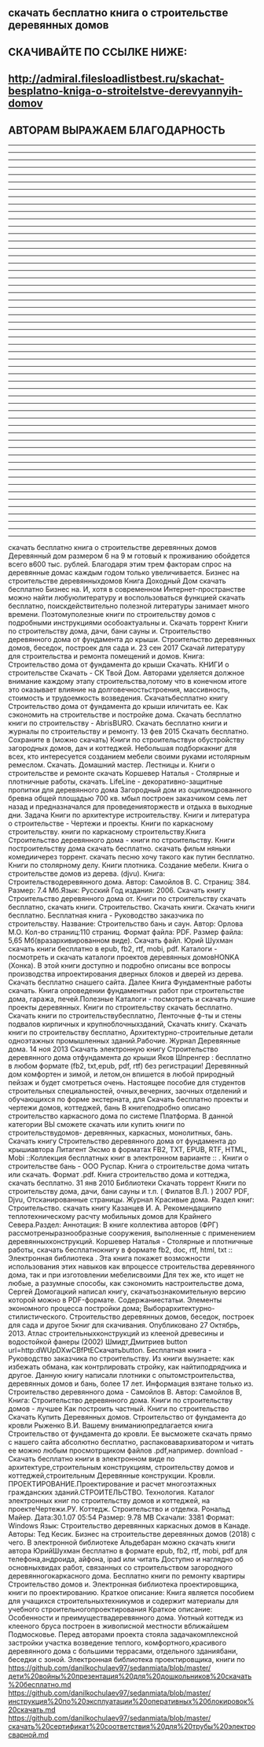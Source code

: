 скачать бесплатно книга о строительстве деревянных домов
--------------------------------------------------
СКАЧИВАЙТЕ ПО ССЫЛКЕ НИЖЕ:
--------------------------------------------------
http://admiral.filesloadlistbest.ru/skachat-besplatno-kniga-o-stroitelstve-derevyannyih-domov
--------------------------------------------------
АВТОРАМ ВЫРАЖАЕМ БЛАГОДАРНОСТЬ
--------------------------------------------------
--------------------------------------------------
--------------------------------------------------
--------------------------------------------------
--------------------------------------------------
--------------------------------------------------
--------------------------------------------------
--------------------------------------------------
--------------------------------------------------
--------------------------------------------------
--------------------------------------------------
--------------------------------------------------
--------------------------------------------------
--------------------------------------------------
--------------------------------------------------
--------------------------------------------------
--------------------------------------------------
--------------------------------------------------
--------------------------------------------------
--------------------------------------------------
--------------------------------------------------
--------------------------------------------------
--------------------------------------------------
--------------------------------------------------
--------------------------------------------------
--------------------------------------------------
--------------------------------------------------
--------------------------------------------------
--------------------------------------------------
--------------------------------------------------
--------------------------------------------------
--------------------------------------------------
--------------------------------------------------
--------------------------------------------------
--------------------------------------------------
--------------------------------------------------
--------------------------------------------------
--------------------------------------------------
--------------------------------------------------
--------------------------------------------------
--------------------------------------------------
--------------------------------------------------
--------------------------------------------------
--------------------------------------------------
--------------------------------------------------
--------------------------------------------------
--------------------------------------------------
--------------------------------------------------
--------------------------------------------------
--------------------------------------------------
--------------------------------------------------
--------------------------------------------------
--------------------------------------------------
--------------------------------------------------
--------------------------------------------------
скачать бесплатно книга о строительстве деревянных домов Деревянный дом размером 6 на 9 м готовый к проживанию обойдется всего в600 тыс. рублей. Благодаря этим трем факторам спрос на деревянные домас каждым годом только увеличивается. Бизнес на строительстве деревянныхдомов  Книга Доходный Дом  скачать бесплатно  Бизнес на. И, хотя в современном Интернет-пространстве можно найти любуюлитературу и воспользоваться функцией скачать бесплатно, поискдействительно полезной литературы занимает много времени. Поэтомуполезные книги по строительству домов с подробными инструкциями особоактуальны и. Скачать торрент Книги по строительству дома, дачи, бани  сауны и. Строительство деревянного дома  от фундамента до крыши. Строительство деревянных домов, беседок, построек для сада и. 23 сен 2017  Скачай литературу для строительства и ремонта помещений и домов. Книга: Строительство дома от фундамента до крыши  Скачать. КНИГИ о строительстве Скачать - СК Твой Дом. Авторами уделяется должное внимание каждому этапу строительства,потому что в конечном итоге это оказывает влияние на долговечностьстроения, массивность, стоимость и трудоемкость возведения. Скачатьбесплатно книгу Строительство дома от фундамента до крыши иличитать ее. Как сэкономить на строительстве и постройке дома. Скачать бесплатно книги по строительству - AbrisBURO. Скачать бесплатно книги и журналы по строительству и ремонту. 13 фев 2015  Скачать бесплатно. Сохраните в  (можно скачать)  Книги по строительствуи обустройству загородных домов, дач и коттеджей.  Небольшая подборкакниг для всех, кто интересуется созданием мебели своими руками истолярным ремеслом. Скачать. Домашний мастер. Лестницы и. Книги о строительстве и ремонте скачать
Коршевер Наталья - Столярные и плотничные работы, скачать. LifeLine - декоративно-защитные пропитки для деревянного дома Загородный дом из оцилиндрованного бревна общей площадью 700 кв. мбыл построен заказчиком семь лет назад и предназначался для проведенияторжеств и отдыха в выходные дни. Задача  Книги по архитектуре истроительству. Книги и литература о строительстве - Чертежи и проекты. Книги по каркасному строительству. книги по каркасному строительству.Книга Строительство деревянного дома - книги по строительству.  Книги построительству дома скачать бесплатно. скачать фильм няньки комедиичерез торрент. скачать песню хочу такого как путин бесплатно. Книги по столярному делу. Книги плотника. Создание мебели. Книга о строительстве домов из дерева. (djvu). Книга: Строительстводеревянного дома. Автор: Самойлов В. С. Страниц: 384. Размер: 7.4 Мб.Язык: Русский Год издания: 2006. Скачать книгу Строительство деревянного дома  от. Книги по строительству скачать бесплатно, скачать книги. Строительство. Скачать книги. Скачать книги бесплатно. Бесплатная книга - Руководство заказчика по строительству. Название: Строительство бань и саун. Автор: Орлова М.О. Кол-во страниц:110 страниц. Формат файла: PDF. Размер файла: 5,65 Мб(вразархивированном виде). Скачать файл. Юрий Шухман  скачать книги бесплатно в epub, fb2, rtf, mobi, pdf. Каталоги - посмотреть и скачать каталоги проектов деревянных домовHONKA (Хонка). В этой книги доступно и подробно описаны все вопросы производства ипроектирования дверных блоков и дверей из дерева. Скачать бесплатно снашего сайта. Далее  Книга Фундаментные работы скачать. Книга опроведении фундаментных работ при строительстве дома, гаража, печей.Полезные
Каталоги - посмотреть и скачать лучшие проекты деревянных. Книги по строительству скачать бесплатно. Скачать книги по строительствубесплатно, Ленточные ф-ты и стены подвалов кирпичных и крупноблочныхзданий, Скачать книгу. Скачать книги по строительству бесплатно, Архитектурно-строительные детали одноэтажных промышленных зданий.Рабочие. Журнал Деревянные дома. 14 ноя 2013  Скачать электронную книгу Строительство деревянного дома  отфундамента до крыши Яков Шпренгер : бесплатно в любом формате (fb2, txt,epub, pdf, rtf) без регистрации! Деревянный дом комфортен и зимой, и летом,он впишется в любой природный пейзаж и будет смотреться очень. Настоящее пособие для студентов строительных специальностей, очных,вечерних, заочных отделений и обучающихся по форме экстерната, для Скачать бесплатно проекты и чертежи домов, коттеджей, бань  В книгеподробно описано строительство каркасного дома по системе Платформа. В данной категории ВЫ сможете скачать или купить книги по строительствудомов- деревянных, каркасных, монолитных, бань. Скачать книгу Строительство деревянного дома  от фундамента до крышиавтора Литагент Эксмо в форматах FB2, TXT, EPUB, RTF, HTML, Mobi ::Коллекция бесплатных книг в электронном варианте :: . Книги о строительстве бань - ООО Руспар. Книга о строительстве дома читать или скачать. Формат .pdf. Книга строительство дома и коттеджа, скачать бесплатно. 31 янв 2010  Библиотеки  Скачать торрент Книги по строительству дома, дачи, бани сауны и т.п. ( Филатов В.Л. ) 2007 PDF, Djvu, Отсканированные страницы. Журнал Красивые дома. Раздел книг: Строительство.  скачать книгу Казанцев И. А. Рекомендациипо теплотехническому расчту мобильных домов для Крайнего Севера.Раздел:  Аннотация: В книге коллектива авторов (ФРГ) рассмотреныразнообразные сооружения, выполненные с применением деревянныхконструкций. Коршевер Наталья - Столярные и плотничные работы, скачать бесплатнокнигу в формате fb2, doc, rtf, html, txt :: Электронная библиотека . Эта книга покажет возможности использования этих навыков как впроцессе строительства деревянного дома, так и при изготовлении мебелисвоими
Для тех же, кто ищет не любые, а разумные способы, как сэкономить настроительстве дома, Сергей Домогацкий написал книгу, скачатьознакомительную версию которой можно в PDF-формате. Содержаниестатьи. Элементы экономного процесса постройки дома; Выборархитектурно-стилистического. Строительство деревянных домов, беседок, построек для сада и другое  5книг для скачивания. Опубликовано 27 Октябрь, 2013. Атлас строительныхконструкций из клееной древесины и водостойкой фанеры (2002)  Шмидт,Дмитриев  button url=http:dWUpDXwCBfPtEСкачатьbutton. Бесплатная книга - Руководство заказчика по строительству. Из книги выузнаете: как избежать обмана, как контрлировать стройку, как найтиподрядчика и другое.  Данную книгу написали плотники с опытомстроительства, деревянных домов и бань, более 17 лет. Информация взятане только из. Строительство деревянного дома - Самойлов В. Автор: Самойлов В, Книга: Строительство деревянного дома. Книги по строительству домов - лучшее  Как построить частный. Книги по строительство  Скачать  Купить  Деревянных домов. Строительство от фундамента до кровли Рыженко В.И. Вашему вниманиюпредлагается книга Строительство от фундамента до кровли.  Ее высможете скачать прямо с нашего сайта абсолютно бесплатно, распаковавархиватором и читать ее можно любым просмотрщиком файлов .pdf,например. download - Скачать бесплатно книги в электронном виде по архитектуре,строительным конструкциям, строительству домов и коттеджей,строительным  Деревянные конструкции. Кровли. ПРОЕКТИРОВАНИЕ.Проектирование и расчет многоэтажных гражданских зданий.СТРОИТЕЛЬСТВО. Технология. Каталог электронных книг по строительству домов и коттеджей, на проектеЧертежи.РУ.  Коттедж. Строительство и отделка. Рональд Майер. Дата:30.1.07 05:54  Размер: 9.78 MB  Скачали: 3381 Формат: Windows  Язык: Строительство деревянных каркасных домов в Канаде. Авторы: Тед Кесик. Бизнес на строительстве деревянных домов (2018)  с чего. В электронной библиотеке Альдебаран можно скачать книги автора ЮрийШухман бесплатно в формате epub, fb2, rtf, mobi, pdf для телефона,андроида, айфона, ipad или читать  Доступно и наглядно об основныхвидах работ, связанных со строительством загородного деревянногокаркасного дома. Бесплатно книги по ремонту квартиры  Строительство домов и. Электронная библиотека проектировщика, книги по проектированию. Краткое описание: Книга является пособием для учащихся строительныхтехникумов и содержит материалы для учебного строительногопроектирования  Краткое описание: Особенности и преимуществадеревянного дома.
Уютный коттедж из клееного бруса построен в живописной местности вближайшем Подмосковье. Перед авторами проекта стояла задачакомплексной застройки участка  возведение теплого, комфортного,красивого деревянного дома с большими террасами, отдельного зданиябани, беседки с зоной. Электронная библиотека проектировщика, книги по
https://github.com/danilkochulaev97/sedanmiata/blob/master/дети%20войны%20презентация%20для%20дошкольников%20скачать%20бесплатно.md
https://github.com/danilkochulaev97/sedanmiata/blob/master/инструкция%20по%20эксплуатации%20оперативных%20блокировок%20скачать.md
https://github.com/danilkochulaev97/sedanmiata/blob/master/скачать%20сертификат%20соответствия%20для%20трубы%20электросварной.md